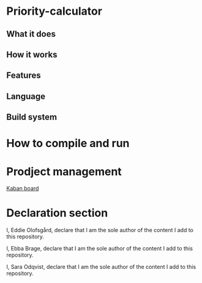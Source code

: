 # Priority-calculator

What it does
-----------


How it works
-----------


Features
-----------


Language
-----------


Build system
-----------


How to compile and run
=======


Prodject management
=======
[Kaban board](https://github.com/users/Sneakycloud/projects/1)


Declaration section
=======

I, Eddie Olofsgård, declare that I am the sole author of the content I add to this repository.

I, Ebba Brage, declare that I am the sole author of the content I add to this repository.

I, Sara Odqvist, declare that I am the sole author of the content I add to this repository.
